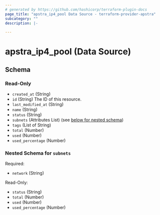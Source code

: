 ```yaml
---
# generated by https://github.com/hashicorp/terraform-plugin-docs
page_title: "apstra_ip4_pool Data Source - terraform-provider-apstra"
subcategory: ""
description: |-
  
---
```


# apstra_ip4_pool (Data Source)





<!-- schema generated by tfplugindocs -->
## Schema

### Read-Only

- `created_at` (String)
- `id` (String) The ID of this resource.
- `last_modified_at` (String)
- `name` (String)
- `status` (String)
- `subnets` (Attributes List) (see [below for nested schema](#nestedatt--subnets))
- `tags` (List of String)
- `total` (Number)
- `used` (Number)
- `used_percentage` (Number)

<a id="nestedatt--subnets"></a>
### Nested Schema for `subnets`

Required:

- `network` (String)

Read-Only:

- `status` (String)
- `total` (Number)
- `used` (Number)
- `used_percentage` (Number)


